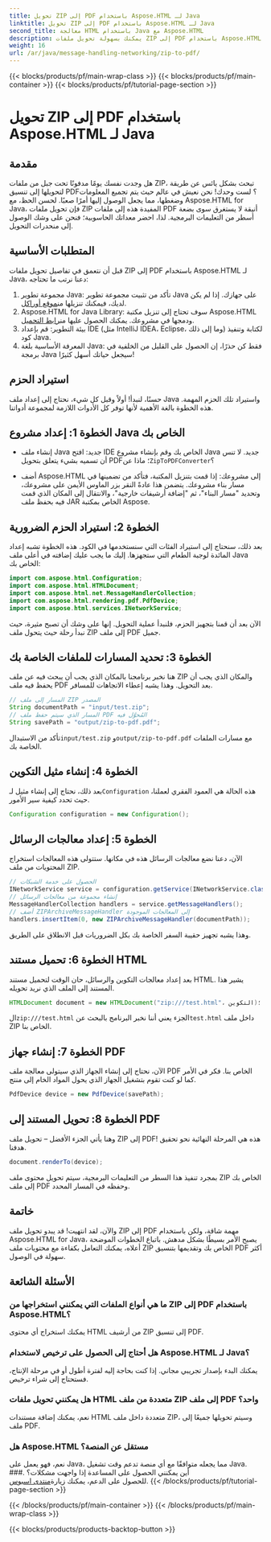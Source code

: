 ```yaml
---
title: تحويل ZIP إلى PDF باستخدام Aspose.HTML لـ Java
linktitle: تحويل ZIP إلى PDF باستخدام Aspose.HTML لـ Java
second_title: معالجة HTML باستخدام Java مع Aspose.HTML
description: يمكنك بسهولة تحويل ملفات ZIP إلى PDF باستخدام Aspose.HTML لـ Java باستخدام هذا الدليل خطوة بخطوة.
weight: 16
url: /ar/java/message-handling-networking/zip-to-pdf/
---
```


{{< blocks/products/pf/main-wrap-class >}}
{{< blocks/products/pf/main-container >}}
{{< blocks/products/pf/tutorial-page-section >}}

# تحويل ZIP إلى PDF باستخدام Aspose.HTML لـ Java

## مقدمة
هل وجدت نفسك يومًا مدفونًا تحت جبل من ملفات ZIP، تبحث بشكل يائس عن طريقة لتحويلها إلى تنسيق PDF؟ لست وحدك! نحن نعيش في عالم حيث يتم تجميع المعلومات وضغطها، مما يجعل الوصول إليها أمرًا صعبًا. لحسن الحظ، مع Aspose.HTML for Java، فإن تحويل ملفات ZIP المفيدة هذه إلى ملفات PDF أنيقة لا يستغرق سوى بضعة أسطر من التعليمات البرمجية. لذا، احضر معداتك الحاسوبية؛ فنحن على وشك الوصول إلى منحدرات التحويل.
## المتطلبات الأساسية
قبل أن نتعمق في تفاصيل تحويل ملفات ZIP إلى PDF باستخدام Aspose.HTML لـ Java، دعنا نرتب ما تحتاجه:
1.  مجموعة تطوير Java: تأكد من تثبيت مجموعة تطوير Java على جهازك. إذا لم يكن لديك، فيمكنك تنزيلها من[موقع أوراكل](https://www.oracle.com/java/technologies/javase-jdk11-downloads.html).
2.  Aspose.HTML for Java Library: سوف تحتاج إلى تنزيل مكتبة Aspose.HTML ودمجها في مشروعك. يمكنك الحصول عليها من[رابط التحميل](https://releases.aspose.com/html/java/).
3. بيئة التطوير: قم بإعداد IDE (مثل IntelliJ IDEA، Eclipse، وما إلى ذلك) لكتابة وتنفيذ كود Java.
4. المعرفة الأساسية بلغة Java: فقط كن حذرًا، إن الحصول على القليل من الخلفية في برمجة Java سيجعل حياتك أسهل كثيرًا!
## استيراد الحزم
حسنًا، لنبدأ! أولاً وقبل كل شيء، نحتاج إلى إعداد ملف Java واستيراد تلك الحزم المهمة. هذه الخطوة بالغة الأهمية لأنها توفر كل الأدوات اللازمة لمجموعة أدواتنا. 
## الخطوة 1: إعداد مشروع Java الخاص بك
- إنشاء ملف Java جديد: افتح IDE الخاص بك وقم بإنشاء مشروع Java جديد. لا تنس أن تسميه بشيء يتعلق بتحويل PDF؛ ماذا عن`ZipToPDFConverter`؟
  
- أضف Aspose.HTML إلى مشروعك: إذا قمت بتنزيل المكتبة، فتأكد من تضمينها في مسار بناء مشروعك. يتضمن هذا عادةً النقر بزر الماوس الأيمن على مشروعك، وتحديد "مسار البناء"، ثم "إضافة أرشيفات خارجية"، والانتقال إلى المكان الذي قمت فيه بحفظ ملف JAR الخاص بمكتبة Aspose.
## الخطوة 2: استيراد الحزم الضرورية
بعد ذلك، سنحتاج إلى استيراد الفئات التي سنستخدمها في الكود. هذه الخطوة تشبه إعداد المائدة لوجبة الطعام التي ستجهزها. إليك ما يجب عليك إضافته في أعلى ملف Java الخاص بك:
```java
import com.aspose.html.Configuration;
import com.aspose.html.HTMLDocument;
import com.aspose.html.net.MessageHandlerCollection;
import com.aspose.html.rendering.pdf.PdfDevice;
import com.aspose.html.services.INetworkService;
```
الآن بعد أن قمنا بتجهيز الحزم، فلنبدأ عملية التحويل. إنها على وشك أن تصبح مثيرة، حيث نبدأ رحلة حيث يتحول ملف ZIP إلى ملف PDF جميل. 
## الخطوة 3: تحديد المسارات للملفات الخاصة بك
هنا نخبر برنامجنا بالمكان الذي يجب أن يبحث فيه عن ملف ZIP والمكان الذي يجب أن يحفظ فيه ملف PDF بعد التحويل. وهذا يشبه إعطاء الاتجاهات للمسافر.
```java
// المسار إلى ملف ZIP المصدر
String documentPath = "input/test.zip";
// المسار الذي سيتم حفظ ملف PDF المُحوَّل فيه
String savePath = "output/zip-to-pdf.pdf";
```
 تأكد من الاستبدال`input/test.zip` و`output/zip-to-pdf.pdf` مع مسارات الملفات الخاصة بك.
## الخطوة 4: إنشاء مثيل التكوين
 بعد ذلك، نحتاج إلى إنشاء مثيل لـ`Configuration` هذه الحالة هي العمود الفقري لعملنا، حيث تحدد كيفية سير الأمور.
```java
Configuration configuration = new Configuration();
```
## الخطوة 5: إعداد معالجات الرسائل
الآن، دعنا نضع معالجات الرسائل هذه في مكانها. ستتولى هذه المعالجات استخراج المحتويات من ملف ZIP. 
```java
// الحصول على خدمة الشبكات
INetworkService service = configuration.getService(INetworkService.class);
// إنشاء مجموعة من معالجات الرسائل
MessageHandlerCollection handlers = service.getMessageHandlers();
// أضف ZIPArchiveMessageHandler إلى المعالجات الموجودة
handlers.insertItem(0, new ZIPArchiveMessageHandler(documentPath));
```
وهذا يشبه تجهيز حقيبة السفر الخاصة بك بكل الضروريات قبل الانطلاق على الطريق.
## الخطوة 6: تحميل مستند HTML
بعد إعداد معالجات التكوين والرسائل، حان الوقت لتحميل مستند HTML. يشير هذا المستند إلى الملف الذي نريد تحويله.
```java
HTMLDocument document = new HTMLDocument("zip:///test.html"، التكوين)؛
```
 ال`zip:///test.html` الجزء يعني أننا نخبر البرنامج بالبحث عن`test.html` داخل ملف ZIP الخاص بنا.
## الخطوة 7: إنشاء جهاز PDF
الآن، نحتاج إلى إنشاء الجهاز الذي سيتولى معالجة ملف PDF الخاص بنا. فكر في الأمر كما لو كنت تقوم بتشغيل الجهاز الذي يحول المواد الخام إلى منتج.
```java
PdfDevice device = new PdfDevice(savePath);
```
## الخطوة 8: تحويل المستند إلى PDF
وهنا يأتي الجزء الأفضل – تحويل ملف ZIP إلى PDF! هذه هي المرحلة النهائية نحو تحقيق هدفنا.
```java
document.renderTo(device);
```
بمجرد تنفيذ هذا السطر من التعليمات البرمجية، سيتم تحويل محتوى ملف ZIP الخاص بك إلى ملف PDF وحفظه في المسار المحدد.
## خاتمة
والآن، لقد انتهيت! قد يبدو تحويل ملف ZIP إلى PDF مهمة شاقة، ولكن باستخدام Aspose.HTML for Java، يصبح الأمر بسيطًا بشكل مدهش. باتباع الخطوات الموضحة أعلاه، يمكنك التعامل بكفاءة مع محتويات ملف ZIP الخاص بك وتقديمها بتنسيق PDF أكثر سهولة في الوصول.
## الأسئلة الشائعة
### ما هي أنواع الملفات التي يمكنني استخراجها من ZIP إلى PDF باستخدام Aspose.HTML؟  
يمكنك استخراج أي محتوى HTML من أرشيف ZIP إلى تنسيق PDF.
### هل أحتاج إلى الحصول على ترخيص لاستخدام Aspose.HTML لـ Java؟  
يمكنك البدء بإصدار تجريبي مجاني. إذا كنت بحاجة إليه لفترة أطول أو في مرحلة الإنتاج، فستحتاج إلى شراء ترخيص.
### هل يمكنني تحويل ملفات HTML متعددة من ملف ZIP إلى ملف PDF واحد؟  
نعم، يمكنك إضافة مستندات HTML متعددة داخل ملف ZIP، وسيتم تحويلها جميعًا إلى ملف PDF.
### هل Aspose.HTML مستقل عن المنصة؟  
نعم، فهو يعمل على Java، مما يجعله متوافقًا مع أي منصة تدعم وقت تشغيل Java.
###. أين يمكنني الحصول على المساعدة إذا واجهت مشكلات؟  
 للحصول على الدعم، يمكنك زيارة[منتدى اسبوس](https://forum.aspose.com/c/html/29).
{{< /blocks/products/pf/tutorial-page-section >}}

{{< /blocks/products/pf/main-container >}}
{{< /blocks/products/pf/main-wrap-class >}}

{{< blocks/products/products-backtop-button >}}
